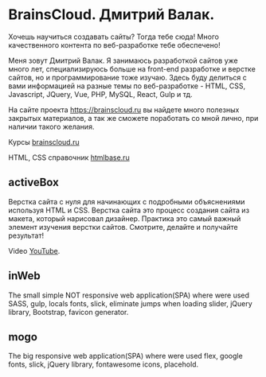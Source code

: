 # BrainsCloud. Дмитрий Валак.
Хочешь научиться создавать сайты? Тогда тебе сюда!
Много качественного контента по веб-разработке тебе обеспечено!

Меня зовут Дмитрий Валак. Я занимаюсь разработкой сайтов уже много лет, специализируюсь больше на front-end разработке и верстке сайтов, но и программирование тоже изучаю. Здесь буду делиться с вами информацией на разные темы по веб-разработке - HTML, CSS, Javascript, JQuery, Vue, PHP, MySQL, React, Gulp и тд.

На сайте проекта https://brainscloud.ru вы найдете много полезных закрытых материалов, а так же сможете поработать со мной лично, при наличии такого желания.

Курсы [brainscloud.ru](https://brainscloud.ru)

HTML, CSS справочник [htmlbase.ru](https://htmlbase.ru)

## activeBox
Верстка сайта с нуля для начинающих с подробными объяснениями используя HTML и CSS. Верстка сайта это процесс создания сайта из макета, который нарисовал дизайнер. Практика это самый важный элемент изучения верстки сайтов. Смотрите, делайте и получайте результат!

Video [YouTube](https://https://https://www.youtube.com/watch?v=b8K_iowSriQ&list=PLoq3Accf02PVO4GvY4-UtIQkeD6tNmX_f).

## inWeb
The small simple NOT responsive web application(SPA) where were used SASS, gulp, locals fonts, slick, eliminate jumps when loading slider, jQuery library, Bootstrap, favicon generator.

## mogo
The big responsive web application(SPA) where were used flex, google fonts, slick, jQuery library, fontawesome icons, placehold.
